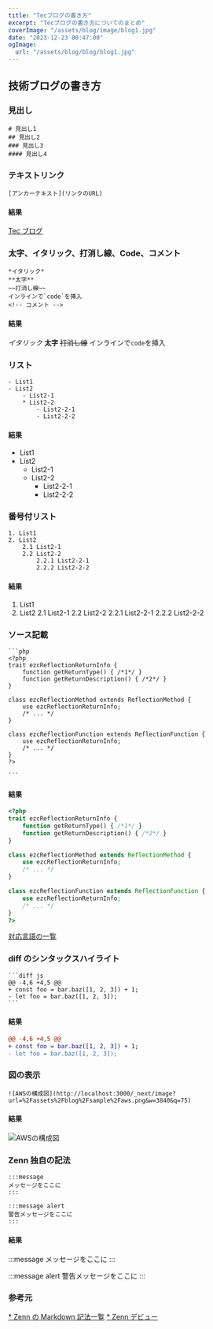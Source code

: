 ```yaml
---
title: "Tecブログの書き方"
excerpt: "Tecブログの書き方についてのまとめ"
coverImage: "/assets/blog/image/blog1.jpg"
date: "2023-12-23 00:47:00"
ogImage:
  url: "/assets/blog/blog/blog1.jpg"
---
```


## 技術ブログの書き方

### 見出し

```
# 見出し1
## 見出し2
### 見出し3
#### 見出し4
```

### テキストリンク

```
[アンカーテキスト](リンクのURL)
```

#### 結果

[Tec ブログ](http://localhost:3000)

### 太字、イタリック、打消し線、Code、コメント

```
*イタリック*
**太字**
~~打消し線~~
インラインで`code`を挿入
<!-- コメント -->
```

#### 結果

_イタリック_
**太字**
~~打消し線~~
インラインで`code`を挿入

<!-- コメント -->

### リスト

```
- List1
- List2
    - List2-1
    * List2-2
        - List2-2-1
        - List2-2-2
```

#### 結果

- List1
- List2
  - List2-1
  * List2-2
    - List2-2-1
    - List2-2-2

### 番号付リスト

```
1. List1
2. List2
    2.1 List2-1
    2.2 List2-2
        2.2.1 List2-2-1
        2.2.2 List2-2-2
```

#### 結果

1. List1
2. List2
   2.1 List2-1
   2.2 List2-2
   2.2.1 List2-2-1
   2.2.2 List2-2-2

### ソース記載

````
```php
<?php
trait ezcReflectionReturnInfo {
    function getReturnType() { /*1*/ }
    function getReturnDescription() { /*2*/ }
}

class ezcReflectionMethod extends ReflectionMethod {
    use ezcReflectionReturnInfo;
    /* ... */
}

class ezcReflectionFunction extends ReflectionFunction {
    use ezcReflectionReturnInfo;
    /* ... */
}
?>

```
````

#### 結果

```php
<?php
trait ezcReflectionReturnInfo {
    function getReturnType() { /*1*/ }
    function getReturnDescription() { /*2*/ }
}

class ezcReflectionMethod extends ReflectionMethod {
    use ezcReflectionReturnInfo;
    /* ... */
}

class ezcReflectionFunction extends ReflectionFunction {
    use ezcReflectionReturnInfo;
    /* ... */
}
?>
```

[対応言語の一覧](https://prismjs.com/#supported-languages)

### diff のシンタックスハイライト

````
```diff js
@@ -4,6 +4,5 @@
+ const foo = bar.baz([1, 2, 3]) + 1;
- let foo = bar.baz([1, 2, 3]);
```
````

#### 結果

```diff js
@@ -4,6 +4,5 @@
+ const foo = bar.baz([1, 2, 3]) + 1;
- let foo = bar.baz([1, 2, 3]);
```

### 図の表示

```
![AWSの構成図](http://localhost:3000/_next/image?url=%2Fassets%2Fblog%2Fsample%2Faws.png&w=3840&q=75)
```

#### 結果

![AWSの構成図](http://localhost:3000/_next/image?url=%2Fassets%2Fblog%2Fsample%2Faws.png&w=3840&q=75)

### Zenn 独自の記法

```
:::message
メッセージをここに
:::
```

```
:::message alert
警告メッセージをここに
:::
```

#### 結果

:::message
メッセージをここに
:::

:::message alert
警告メッセージをここに
:::

### 参考元

[\* Zenn の Markdown 記法一覧](https://zenn.dev/zenn/articles/markdown-guide)
[\* Zenn デビュー](https://zenn.dev/dameoyajie/articles/doe01-first-step)
